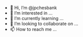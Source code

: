 - 👋 Hi, I’m @jpchesbank
- 👀 I’m interested in ...
- 🌱 I’m currently learning ...
- 💞️ I’m looking to collaborate on ...
- 📫 How to reach me ...

<!---
jpchesbank/jpchesbank is a ✨ special ✨ repository because its `README.md` (this file) appears on your GitHub profile.
You can click the Preview link to take a look at your changes.
--->
